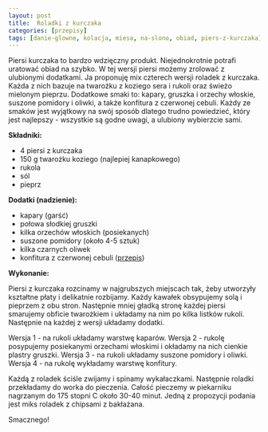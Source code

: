 ```yaml
---
layout: post
title:  Roladki z kurczaka
categories: [przepisy]
tags: [danie-glowne, kolacja, miesa, na-slono, obiad, piers-z-kurczaka]
---
```

Piersi kurczaka to bardzo wdzięczny produkt. Niejednokrotnie potrafi uratować obiad na szybko. W tej wersji piersi możemy zrolować z ulubionymi dodatkami. Ja proponuję mix czterech wersji roladek z kurczaka. Każda z nich bazuje na twarożku z koziego sera i rukoli oraz świeżo mielonym pieprzu. Dodatkowe smaki to: kapary, gruszka i orzechy włoskie, suszone pomidory i oliwki, a także konfitura z czerwonej cebuli. Każdy ze smaków jest wyjątkowy na swój sposób dlatego trudno powiedzieć, który jest najlepszy - wszystkie są godne uwagi, a ulubiony wybierzcie sami.

**Składniki:**
* 4 piersi z kurczaka
* 150 g twarożku koziego (najlepiej kanapkowego)
* rukola
* sól
* pieprz

**Dodatki (nadzienie):**
* kapary (garść)
* połowa słodkiej gruszki
* kilka orzechów włoskich (posiekanych)
* suszone pomidory (około 4-5 sztuk)
* kilka czarnych oliwek
* konfitura z czerwonej cebuli ([przepis](https://kobietazesmakiem.pl/konfitura-z-czerwonej-cebuli/))

**Wykonanie:**

Piersi z kurczaka rozcinamy w najgrubszych miejscach tak, żeby utworzyły kształtne płaty i delikatnie rozbijamy. Każdy kawałek obsypujemy solą i pieprzem z obu stron. Następnie mniej gładką stronę każdej piersi smarujemy obficie twarożkiem i układamy na nim po kilka listków rukoli. Następnie na każdej z wersji układamy dodatki.

Wersja 1 - na rukoli układamy warstwę kaparów.
Wersja 2 - rukolę posypujemy posiekanymi orzechami włoskimi i okładamy na nich cienkie plastry gruszki.
Wersja 3 - na rukoli układamy suszone pomidory i oliwki.
Wersja 4 - na rukolę wykładamy warstwę konfitury.

Każdą z roladek ściśle zwijamy i spinamy wykałaczkami. Następnie roladki przekładamy do worka do pieczenia. Całość pieczemy w piekarniku nagrzanym do 175 stopni C około 30-40 minut. Jedną z propozycji podania jest miks roladek z chipsami z bakłażana.

Smacznego!
    